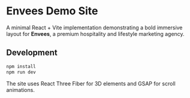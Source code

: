 # Envees Demo Site

A minimal React + Vite implementation demonstrating a bold immersive layout for **Envees**, a premium hospitality and lifestyle marketing agency.

## Development

```bash
npm install
npm run dev
```

The site uses React Three Fiber for 3D elements and GSAP for scroll animations.
